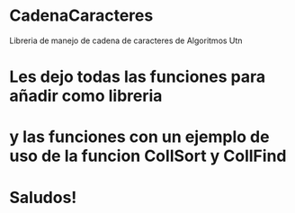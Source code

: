 # CadenaCaracteres
Libreria de manejo de cadena de caracteres de Algoritmos Utn
# Les dejo todas las funciones para añadir como libreria
# y las funciones con un ejemplo de uso de la funcion CollSort y CollFind
# Saludos!
